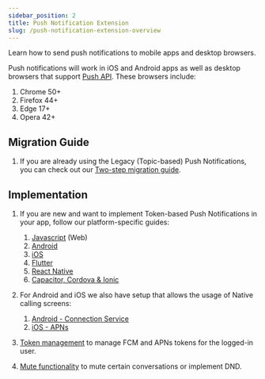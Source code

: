 ```yaml
---
sidebar_position: 2
title: Push Notification Extension
slug: /push-notification-extension-overview
---
```


Learn how to send push notifications to mobile apps and desktop browsers.

Push notifications will work in iOS and Android apps as well as desktop browsers that support [Push API](https://caniuse.com/#feat=push-api). These browsers include:

1. Chrome 50+
2. Firefox 44+
3. Edge 17+
4. Opera 42+

## Migration Guide

1. If you are already using the Legacy (Topic-based) Push Notifications, you can check out our [Two-step migration guide](./migration-guide-push-notifications).

## Implementation

1. If you are new and want to implement Token-based Push Notifications in your app, follow our platform-specific guides:

   1. [Javascript](./web-push-notifications) (Web)
   2. [Android](./android-push-notifications)
   3. [iOS](./ios-fcm-push-notifications)
   4. [Flutter](./flutter-push-notifications)
   5. [React Native](./react-native-push-notifications)
   6. [Capacitor, Cordova & Ionic](./capacitor-cordova-ionic-push-notifications)

2. For Android and iOS we also have setup that allows the usage of Native calling screens:

   1. [Android - Connection Service](/extensions/android-connection-service)
   2. [iOS - APNs](./ios-apns-push-notifications)

3. [Token management](./token-management) to manage FCM and APNs tokens for the logged-in user.
4. [Mute functionality](./mute-functionality) to mute certain conversations or implement DND.
